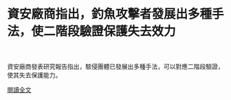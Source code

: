 # 資安廠商指出，釣魚攻擊者發展出多種手法，使二階段驗證保護失去效力

<!--more-->
<!--107-->
<br><br/>
資安廠商發表研究報告指出，駭侵團體已發展出多種手法，可以對應二階段驗證，使其失去保護能力。

[閱讀全文](https://www.twcert.org.tw/tw/cp-104-4523-c39d2-1.html)


